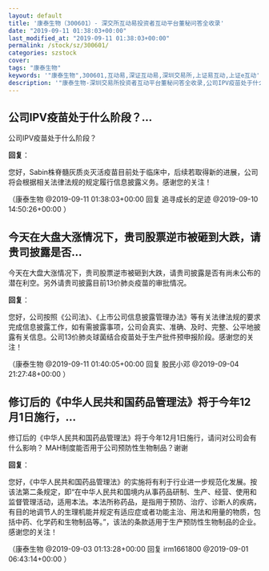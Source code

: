 ```yaml
---
layout: default
title: '康泰生物（300601）- 深交所互动易投资者互动平台董秘问答全收录'
date: "2019-09-11 01:38:03+00:00"
last_modified_at: "2019-09-11 01:38:03+00:00"
permalink: /stock/sz/300601/
categories: szstock
cover: 
tags: "康泰生物"
keywords: '"康泰生物",300601,互动易,深证互动易,深圳交易所,上证易互动,上证e互动'
description: '"康泰生物-深圳交易所投资者互动平台董秘问答全收录,公司IPV疫苗处于什么阶段？"'
---
```


## 公司IPV疫苗处于什么阶段？...

公司IPV疫苗处于什么阶段？

**回复**：

您好，Sabin株脊髓灰质炎灭活疫苗目前处于临床中，后续若取得新的进展，公司将会根据相关法律法规的规定履行信息披露义务。感谢您的关注！ 

（康泰生物  @2019-09-11 01:38:03+00:00 回复 追寻成长的足迹  @2019-09-10 14:50:26+00:00 ）

## 今天在大盘大涨情况下，贵司股票逆市被砸到大跌，请贵司披露是否...

今天在大盘大涨情况下，贵司股票逆市被砸到大跌，请贵司披露是否有尚未公布的潜在利空。另外请贵司披露目前13价肺炎疫苗的审批情况。

**回复**：

您好，公司按照《公司法》、《上市公司信息披露管理办法》等有关法律法规的要求完成信息披露工作，如有需披露事项，公司会真实、准确、及时、完整、公平地披露有关信息。公司13价肺炎球菌结合疫苗处于生产批件预申报阶段。感谢您的关注！ 

（康泰生物  @2019-09-11 01:40:05+00:00 回复 股民小邓  @2019-09-04 21:27:48+00:00 ）

## 修订后的《中华人民共和国药品管理法》将于今年12月1日施行，...

修订后的《中华人民共和国药品管理法》将于今年12月1日施行，请问对公司会有什么影响？ MAH制度能否用于公司预防性生物制品？谢谢

**回复**：

您好，《中华人民共和国药品管理法》的实施将有利于行业进一步规范化发展。按该法第二条规定，即“在中华人民共和国境内从事药品研制、生产、经营、使用和监督管理活动，适用本法。本法所称药品，是指用于预防、治疗、诊断人的疾病，有目的地调节人的生理机能并规定有适应症或者功能主治、用法和用量的物质，包括中药、化学药和生物制品等。”，该法的条款适用于生产预防性生物制品的企业。感谢您的关注！ 

（康泰生物  @2019-09-03 01:13:28+00:00 回复 irm1661800  @2019-09-01 06:43:14+00:00 ）

